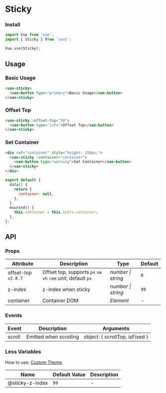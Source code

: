 # Sticky

### Install

```js
import Vue from 'vue';
import { Sticky } from 'vant';

Vue.use(Sticky);
```

## Usage

### Basic Usage

```html
<van-sticky>
  <van-button type="primary">Basic Usage</van-button>
</van-sticky>
```

### Offset Top

```html
<van-sticky :offset-top="50">
  <van-button type="info">Offset Top</van-button>
</van-sticky>
```

### Set Container

```html
<div ref="container" style="height: 150px;">
  <van-sticky :container="container">
    <van-button type="warning">Set Container</van-button>
  </van-sticky>
</div>
```

```js
export default {
  data() {
    return {
      container: null,
    };
  },
  mounted() {
    this.container = this.$refs.container;
  },
};
```

## API

### Props

| Attribute | Description | Type | Default |
| --- | --- | --- | --- |
| offset-top `v2.8.7` | Offset top, supports `px` `vw` `vh` `rem` unit, default `px` | _number \| string_ | `0` |
| z-index | z-index when sticky | _number \| string_ | `99` |
| container | Container DOM | _Element_ | - |

### Events

| Event  | Description            | Arguments                      |
| ------ | ---------------------- | ------------------------------ |
| scroll | Emitted when scrolling | object: { scrollTop, isFixed } |

### Less Variables

How to use: [Custom Theme](#/en-US/theme).

| Name            | Default Value | Description |
| --------------- | ------------- | ----------- |
| @sticky-z-index | `99`          | -           |
